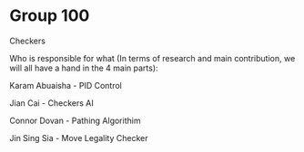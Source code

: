 # Group 100
Checkers

Who is responsible for what (In terms of research and main contribution, we will all have a hand in the 4 main parts):

Karam Abuaisha - PID Control

Jian Cai - Checkers AI

Connor Dovan - Pathing Algorithim

Jin Sing Sia - Move Legality Checker

